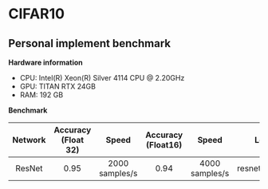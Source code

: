 CIFAR10
=

Personal implement benchmark
-

**Hardware information**
-   CPU: Intel(R) Xeon(R) Silver 4114 CPU @ 2.20GHz
-   GPU: TITAN RTX 24GB
-   RAM: 192 GB

**Benchmark**

|Network|Accuracy (Float 32)|Speed|Accuracy (Float16)|Speed|Log|
|:-:|:-:|:-:|:-:|:-:|:-:|
|ResNet|0.95|2000 samples/s|0.94|4000 samples/s|resnet18.csv|




        
        
